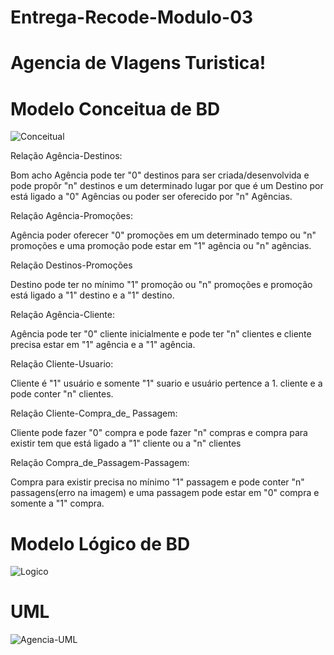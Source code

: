 # Entrega-Recode-Modulo-03
# Agencia de VIagens Turistica!

# Modelo Conceitua de BD
![Conceitual](https://github.com/GuiAlvesR/Recode-Modulo-02/assets/139154854/2894d286-dfb2-4261-970b-6afe312658a8)

<p>Relação Agência-Destinos:

Bom acho Agência pode ter "0" destinos para ser criada/desenvolvida e pode propôr "n" destinos e um determinado lugar por que é um Destino por está ligado a "0" Agências ou poder ser oferecido por "n" Agências.

Relação Agência-Promoções:

Agência poder oferecer "0" promoções em um determinado tempo ou "n" promoções e uma promoção pode estar em "1" agência ou "n" agências.

Relação Destinos-Promoções

Destino pode ter no mínimo "1" promoção ou "n" promoções e promoção está ligado a "1" destino e a "1" destino.

Relação Agência-Cliente:

Agência pode ter "0" cliente inicialmente e pode ter "n" clientes e cliente precisa estar em "1" agência e a "1" agência.

Relação Cliente-Usuario:

Cliente é "1" usuário e somente "1" suario e usuário pertence a 1. cliente e a pode conter "n" clientes.

Relação Cliente-Compra_de_ Passagem:

Cliente pode fazer "0" compra e pode fazer "n" compras e compra para existir tem que está ligado a "1" cliente ou a "n" clientes

Relação Compra_de_Passagem-Passagem:

Compra para existir precisa no mínimo "1" passagem e pode conter "n" passagens(erro na imagem) e uma passagem pode estar em "0" compra e somente a "1" compra.</p>

# Modelo Lógico de BD
![Logico](https://github.com/GuiAlvesR/Recode-Modulo-02/assets/139154854/7018d10f-f666-41d1-a8d5-fc1ec707b1bd)

# UML
![Agencia-UML](https://github.com/GuiAlvesR/Entrega-Recode/assets/139154854/5b100d33-a07b-4f58-bcb2-3d9d08bcea80)
